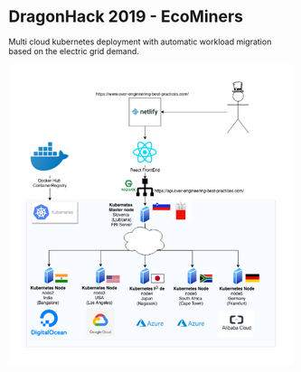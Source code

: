 # DragonHack 2019 - EcoMiners
Multi cloud kubernetes deployment with automatic workload migration based on the electric grid demand.

![infrastructure](web/public/infrastructure.png)